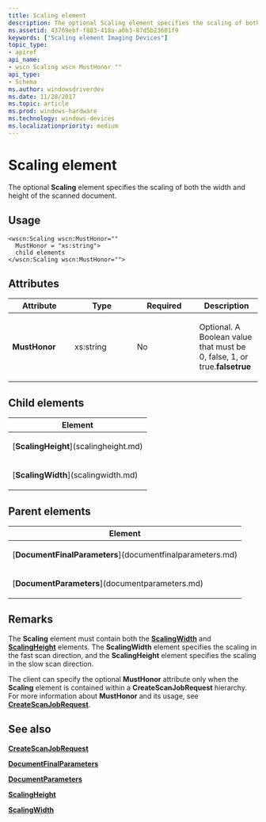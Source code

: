 ```yaml
---
title: Scaling element
description: The optional Scaling element specifies the scaling of both the width and height of the scanned document.
ms.assetid: 43769ebf-f883-418a-a0b3-87d5b23601f9
keywords: ["Scaling element Imaging Devices"]
topic_type:
- apiref
api_name:
- wscn Scaling wscn MustHonor ""
api_type:
- Schema
ms.author: windowsdriverdev
ms.date: 11/28/2017
ms.topic: article
ms.prod: windows-hardware
ms.technology: windows-devices
ms.localizationpriority: medium
---
```


# Scaling element


The optional **Scaling** element specifies the scaling of both the width and height of the scanned document.

Usage
-----

``` syntax
<wscn:Scaling wscn:MustHonor=""
  MustHonor = "xs:string">
  child elements
</wscn:Scaling wscn:MustHonor="">
```

Attributes
----------

<table>
<colgroup>
<col width="25%" />
<col width="25%" />
<col width="25%" />
<col width="25%" />
</colgroup>
<thead>
<tr class="header">
<th>Attribute</th>
<th>Type</th>
<th>Required</th>
<th>Description</th>
</tr>
</thead>
<tbody>
<tr class="odd">
<td><p><strong><strong>MustHonor</strong></strong></p></td>
<td><p>xs:string</p></td>
<td><p>No</p></td>
<td><p></p>
<p>Optional. A Boolean value that must be 0, false, 1, or true.<strong>falsetrue</strong></p></td>
</tr>
</tbody>
</table>

## Child elements


<table>
<colgroup>
<col width="100%" />
</colgroup>
<thead>
<tr class="header">
<th>Element</th>
</tr>
</thead>
<tbody>
<tr class="odd">
<td><p>[<strong>ScalingHeight</strong>](scalingheight.md)</p></td>
</tr>
<tr class="even">
<td><p>[<strong>ScalingWidth</strong>](scalingwidth.md)</p></td>
</tr>
</tbody>
</table>

## Parent elements


<table>
<colgroup>
<col width="100%" />
</colgroup>
<thead>
<tr class="header">
<th>Element</th>
</tr>
</thead>
<tbody>
<tr class="odd">
<td><p>[<strong>DocumentFinalParameters</strong>](documentfinalparameters.md)</p></td>
</tr>
<tr class="even">
<td><p>[<strong>DocumentParameters</strong>](documentparameters.md)</p></td>
</tr>
</tbody>
</table>

Remarks
-------

The **Scaling** element must contain both the [**ScalingWidth**](scalingwidth.md) and [**ScalingHeight**](scalingheight.md) elements. The **ScalingWidth** element specifies the scaling in the fast scan direction, and the **ScalingHeight** element specifies the scaling in the slow scan direction.

The client can specify the optional **MustHonor** attribute only when the **Scaling** element is contained within a **CreateScanJobRequest** hierarchy. For more information about **MustHonor** and its usage, see [**CreateScanJobRequest**](createscanjobrequest.md).

## <span id="see_also"></span>See also


[**CreateScanJobRequest**](createscanjobrequest.md)

[**DocumentFinalParameters**](documentfinalparameters.md)

[**DocumentParameters**](documentparameters.md)

[**ScalingHeight**](scalingheight.md)

[**ScalingWidth**](scalingwidth.md)

 

 






